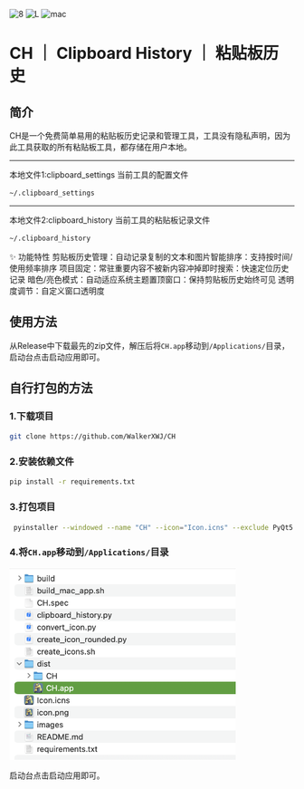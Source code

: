 ![8](https://img.shields.io/badge/CH%20｜%20粘贴板历史管理工具-8A32E2)
![L](https://img.shields.io/badge/Python-3.13-yellow) 
![mac](https://img.shields.io/badge/适用于-MAC-red) 
# CH ｜ Clipboard History ｜ 粘贴板历史
## 简介
CH是一个免费简单易用的粘贴板历史记录和管理工具，工具没有隐私声明，因为此工具获取的所有粘贴板工具，都存储在用户本地。

---

本地文件1:clipboard_settings 当前工具的配置文件

```bash
~/.clipboard_settings
```
---

本地文件2:clipboard_history 当前工具的粘贴板记录文件

```bash
~/.clipboard_history
```

✨ 功能特性
​​剪贴板历史管理​​：自动记录复制的文本和图片
​​智能排序​​：支持按时间/使用频率排序
​​项目固定​​：常驻重要内容不被新内容冲掉
​​即时搜索​​：快速定位历史记录
​​暗色/亮色模式​​：自动适应系统主题
​​置顶窗口​​：保持剪贴板历史始终可见
​​透明度调节​​：自定义窗口透明度

## 使用方法

从Release中下载最先的zip文件，解压后将`CH.app`移动到`/Applications/`目录，启动台点击启动应用即可。

## 自行打包的方法
### 1.下载项目
```bash
git clone https://github.com/WalkerXWJ/CH
```
### 2.安装依赖文件
```bash
pip install -r requirements.txt
```

### 3.打包项目
```bash
 pyinstaller --windowed --name "CH" --icon="Icon.icns" --exclude PyQt5 clipboard_history.py
```
### 4.将`CH.app`移动到`/Applications/`目录
<img src="./images/ch.png" title="" alt="" width="400">

启动台点击启动应用即可。